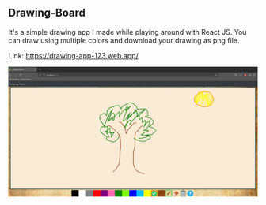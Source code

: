 ## Drawing-Board

It's a simple drawing app I made while playing around with React JS. You can draw using multiple colors and download your drawing as png file.

Link: https://drawing-app-123.web.app/

![demo](/src/assets/demo.png)

